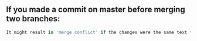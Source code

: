 ## If you made a commit on master before merging two branches:
```script.js
It might result in 'merge conflict' if the changes were the same text for both branch and master

```